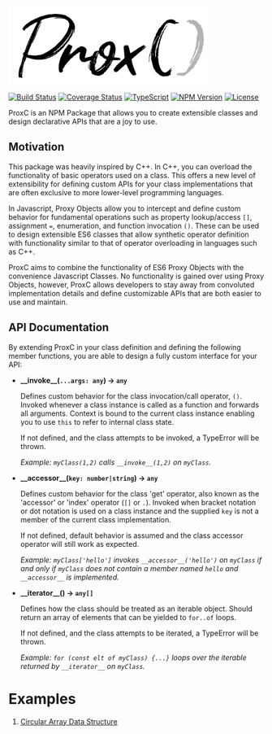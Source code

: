 <img src="assets/proxc_logo.png" alt="ProxC Logo" width="400">

[![Build Status](https://travis-ci.com/rioam2/ProxC.svg?branch=master)](https://travis-ci.com/rioam2/ProxC)
[![Coverage Status](https://coveralls.io/repos/github/rioam2/ProxC/badge.svg?branch=master)](https://coveralls.io/github/rioam2/ProxC?branch=master)
[![TypeScript](https://badges.frapsoft.com/typescript/version/typescript-next.svg?v=101)](https://github.com/ellerbrock/typescript-badges/)
[![NPM Version](https://img.shields.io/npm/v/proxc.svg)](https://github.com/rioam2/bstjs)
[![License](https://img.shields.io/badge/license-MIT-blue.svg)](https://img.shields.io/badge/license-MIT-blue.svg)

ProxC is an NPM Package that allows you to create extensible classes and design declarative APIs that are a joy to use.

## Motivation

This package was heavily inspired by C++. In C++, you can overload the functionality of basic operators used on a class. This offers a new level of extensibility for defining custom APIs for your class implementations that are often exclusive to more lower-level programming languages.

In Javascript, Proxy Objects allow you to intercept and define custom behavior for fundamental operations such as property lookup/access `[]`, assignment `=`, enumeration, and function invocation `()`. These can be used to design extensible ES6 classes that allow synthetic operator definition with functionality similar to that of operator overloading in languages such as C++.

ProxC aims to combine the functionality of ES6 Proxy Objects with the convenience Javascript Classes. No functionality is gained over using Proxy Objects, however, ProxC allows developers to stay away from convoluted implementation details and define customizable APIs that are both easier to use and maintain.

## API Documentation

By extending ProxC in your class definition and defining the following member functions, you are able to design a fully custom interface for your API:

- **\_\_invoke\_\_(`...args: any`) → `any`**

  Defines custom behavior for the class invocation/call operator, `()`. Invoked whenever a class instance is called as a function and forwards all arguments. Context is bound to the current class instance enabling you to use `this` to refer to internal class state.

  If not defined, and the class attempts to be invoked, a TypeError will be thrown.

  _Example: `myClass(1,2)` calls `__invoke__(1,2)` on `myClass`._

- **\_\_accessor\_\_(`key: number|string`) → `any`**

  Defines custom behavior for the class 'get' operator, also known as the 'accessor' or 'index' operator (`[]` or `.`). Invoked when bracket notation or dot notation is used on a class instance and the supplied `key` is not a member of the current class implementation.

  If not defined, default behavior is assumed and the class accessor operator will still work as expected.

  _Example: `myClass['hello']` invokes `__accessor__('hello')` on `myClass` if and only if `myClass` does not contain a member named `hello` and `__accessor__` is implemented._

- **\_\_iterator\_\_() → `any[]`**

  Defines how the class should be treated as an iterable object. Should return an array of elements that can be yielded to `for..of` loops.

  If not defined, and the class attempts to be iterated, a TypeError will be thrown.

  _Example: `for (const elt of myClass) {...}` loops over the iterable returned by `__iterator__` on `myClass`._

# Examples

1.  [Circular Array Data Structure](examples/circularArray.js)
